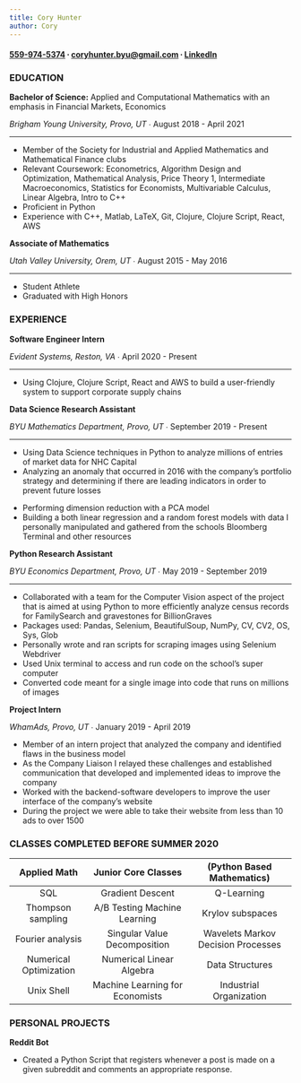 ```yaml
---
title: Cory Hunter
author: Cory
---
```

#### [559-974-5374](tel:5599745374) ∙ <coryhunter.byu@gmail.com> ∙ [LinkedIn](https://linkedin.com/in/coryrhunter)

### EDUCATION

**Bachelor of Science:** Applied and Computational Mathematics with an emphasis in Financial Markets, Economics

*Brigham Young University, Provo, UT* ∙ August 2018 - April 2021

---

   * Member of the Society for Industrial and Applied Mathematics and Mathematical Finance clubs  
   * Relevant Coursework: Econometrics, Algorithm Design and Optimization, Mathematical Analysis, Price Theory 1, Intermediate Macroeconomics, Statistics for Economists, Multivariable Calculus, Linear Algebra, Intro to C++  
   * Proficient in Python  
   * Experience with C++, Matlab, LaTeX, Git, Clojure, Clojure Script, React, AWS  

**Associate of Mathematics**

*Utah Valley University, Orem, UT* ∙ August 2015 - May 2016

---

   * Student Athlete  
   * Graduated with High Honors  

### EXPERIENCE
**Software Engineer Intern**

*Evident Systems, Reston, VA* ∙ April 2020 - Present

---

   + Using Clojure, Clojure Script, React and AWS to build a user-friendly system to support corporate supply chains  

**Data Science Research Assistant**

*BYU Mathematics Department, Provo, UT* ∙ September 2019 - Present

---

   + Using Data Science techniques in Python to analyze millions of entries of market data for NHC Capital    
   + Analyzing an anomaly that occurred in 2016 with the company’s portfolio strategy and determining if there   are leading indicators in order to prevent future losses    
   * Performing dimension reduction with a PCA model  
   * Building a both linear regression and a random forest models with data I personally manipulated and gathered from the schools Bloomberg Terminal and other resources  

**Python Research Assistant**

*BYU Economics Department, Provo, UT* ∙ May 2019 - September 2019

---

   * Collaborated with a team for the Computer Vision aspect of the project that is aimed at using Python to more efficiently analyze census records for FamilySearch and gravestones for BillionGraves  
   * Packages used: Pandas, Selenium, BeautifulSoup, NumPy, CV, CV2, OS, Sys, Glob  
   * Personally wrote and ran scripts for scraping images using Selenium Webdriver  
   * Used Unix terminal to access and run code on the school’s super computer  
   * Converted code meant for a single image into code that runs on millions of images  

**Project Intern**

*WhamAds, Provo, UT* ∙ January 2019 - April 2019
   * Member of an intern project that analyzed the company and identified flaws in the business model  
   * As the Company Liaison I relayed these challenges and established communication that developed and implemented ideas to improve the company  
   * Worked with the backend-software developers to improve the user interface of the company’s website  
   * During the project we were able to take their website from less than 10 ads to over 1500  

### CLASSES COMPLETED BEFORE SUMMER 2020

| **Applied Math** | **Junior Core Classes** | **(Python Based Mathematics)** |
|:------------:|:------------:|:------------:|
| SQL | Gradient Descent | Q-Learning |
| Thompson sampling | A/B Testing	Machine Learning |   Krylov subspaces |
| Fourier analysis | Singular Value Decomposition | Wavelets	Markov Decision Processes |
| Numerical Optimization | Numerical Linear Algebra | Data Structures |
| Unix Shell | Machine Learning for Economists | Industrial Organization |

### PERSONAL PROJECTS

**Reddit Bot**
   * Created a Python Script that registers whenever a post is made on a given subreddit and comments an appropriate response.
